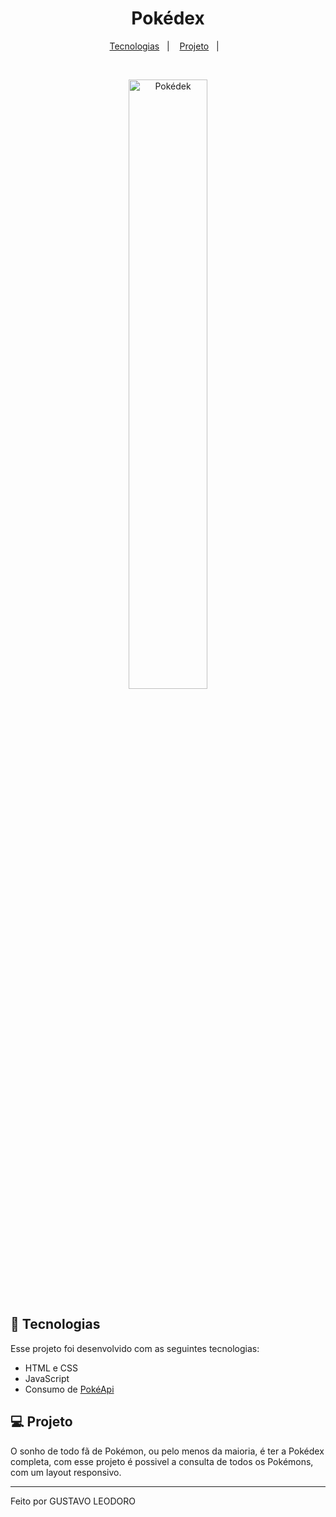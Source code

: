 <h1 align="center"> Pokédex </h1>


<p align="center">
  <a href="#-tecnologias">Tecnologias</a>&nbsp;&nbsp;&nbsp;|&nbsp;&nbsp;&nbsp;
  <a href="#-projeto">Projeto</a>&nbsp;&nbsp;&nbsp;|&nbsp;&nbsp;&nbsp;
  
</p>


<br>

<p align="center">
  <img alt="Pokédek" src=".github/project.png" width="50%">
</p>

## 🚀 Tecnologias

Esse projeto foi desenvolvido com as seguintes tecnologias:

- HTML e CSS
- JavaScript 
- Consumo de [PokéApi](https://pokeapi.co/)

## 💻 Projeto

O sonho de todo fã de Pokémon, ou pelo menos da maioria, é ter a Pokédex completa, com esse projeto é possivel a consulta de todos os Pokémons, com um layout responsivo.

---

Feito por GUSTAVO LEODORO
